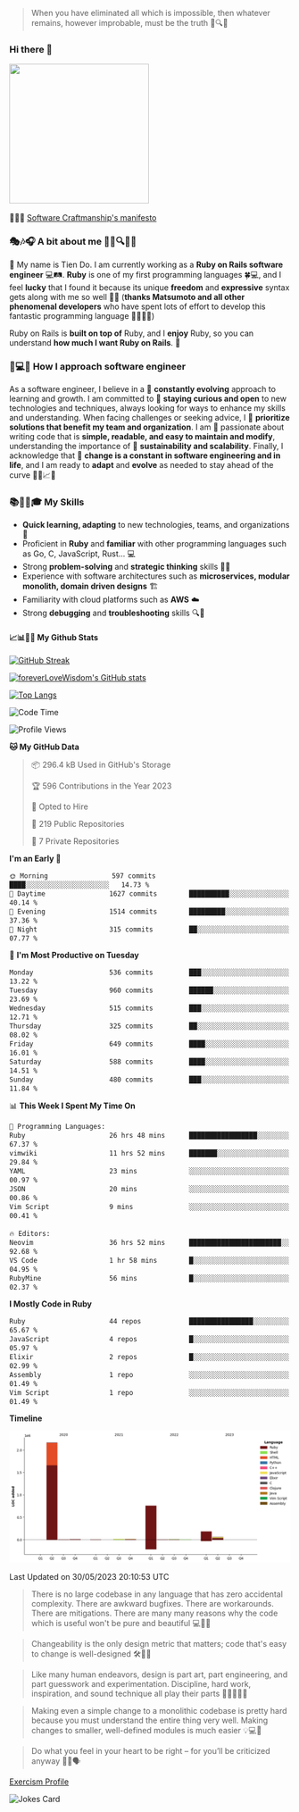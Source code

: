 > When you have eliminated all which is impossible, then whatever remains, however improbable, must be the truth 🤔🔍💡
### Hi there 👋

<!--
**foreverLoveWisdom/foreverLoveWisdom** is a ✨ _special_ ✨ repository because its `README.md` (this file) appears on your GitHub profile.

Here are some ideas to get you started:

- 🔭 I’m currently working on ...
- 🌱 I’m currently learning ...
- 👯 I’m looking to collaborate on ...
- 🤔 I’m looking for help with ...
- 💬 Ask me about ...
- 📫 How to reach me: ...
- 😄 Pronouns: ...
- ⚡ Fun fact: ...
-->

<img src="https://codecondo.com/wp-content/uploads/2017/09/railslogo.png" width="250" height="250">

 📜🔨🌟 [Software Craftmanship's manifesto](http://manifesto.softwarecraftsmanship.org/)

### 🎭🎶🎧 A bit about me 🕵️‍♀️🔍🕵️‍♂️
👋 My name is Tien Do. I am currently working as a **Ruby on Rails software engineer** 💻🛤️. **Ruby** is one of my first programming languages 🍀💻, and I feel **lucky** that I found it because its unique **freedom** and **expressive** syntax gets along with me so well 🤗💬 (**thanks Matsumoto and all other phenomenal developers** who have spent lots of effort to develop this fantastic programming language 🙏👨‍💻🌟)

Ruby on Rails is **built on top of** Ruby, and I **enjoy** Ruby, so you can understand **how much I want Ruby on Rails**. 🤩

### 🤔💻🔨 How I approach software engineer
As a software engineer, I believe in a 🔄 **constantly evolving** approach to learning and growth. I am committed to 🤔 **staying curious and open** to new technologies and techniques, always looking for ways to enhance my skills and understanding. When facing challenges or seeking advice, I 👥  **prioritize solutions that benefit my team and organization**. I am 🎉 passionate about writing code that is **simple, readable, and easy to maintain and modify**, understanding the importance of 🌱 **sustainability and scalability**. Finally, I acknowledge that 🌊 **change is a constant in software engineering and in life**, and I am ready to **adapt** and **evolve** as needed to stay ahead of the curve 🏃‍♂️📈🔄

### 📚🧑‍💻🎓 My Skills
- **Quick learning, adapting** to new technologies, teams, and organizations 🚀
- Proficient in **Ruby** and **familiar** with other programming languages such as Go, C, JavaScript, Rust... 💻
- Strong **problem-solving** and **strategic thinking** skills 🤔💡
- Experience with software architectures such as **microservices, modular monolith, domain driven designs** 🏗️
- Familiarity with cloud platforms such as **AWS** ☁️ 
- Strong **debugging** and **troubleshooting** skills 🔍🐞

#### 📈📊👨‍💻  My Github Stats

[![GitHub Streak](https://github-readme-streak-stats.herokuapp.com/?user=foreverLoveWisdom&theme=dracula)](https://git.io/streak-stats)
&nbsp;
&nbsp;

[![foreverLoveWisdom's GitHub stats](https://github-readme-stats.vercel.app/api?username=foreverLoveWisdom&show_icons=true&theme=react&count_private=true)](https://github.com/anuraghazra/github-readme-stats)

[![Top Langs](https://github-readme-stats.vercel.app/api/top-langs/?username=foreverLoveWisdom&show_icons=true&theme=vue-dark)](https://github.com/anuraghazra/github-readme-stats)

<!--START_SECTION:waka-->
![Code Time](http://img.shields.io/badge/Code%20Time-1%2C952%20hrs%2030%20mins-blue)

![Profile Views](http://img.shields.io/badge/Profile%20Views-0-blue)

**🐱 My GitHub Data** 

> 📦 296.4 kB Used in GitHub's Storage 
 > 
> 🏆 596 Contributions in the Year 2023
 > 
> 💼 Opted to Hire
 > 
> 📜 219 Public Repositories 
 > 
> 🔑 7 Private Repositories 
 > 
**I'm an Early 🐤** 

```text
🌞 Morning                597 commits         ████░░░░░░░░░░░░░░░░░░░░░   14.73 % 
🌆 Daytime                1627 commits        ██████████░░░░░░░░░░░░░░░   40.14 % 
🌃 Evening                1514 commits        █████████░░░░░░░░░░░░░░░░   37.36 % 
🌙 Night                  315 commits         ██░░░░░░░░░░░░░░░░░░░░░░░   07.77 % 
```
📅 **I'm Most Productive on Tuesday** 

```text
Monday                   536 commits         ███░░░░░░░░░░░░░░░░░░░░░░   13.22 % 
Tuesday                  960 commits         ██████░░░░░░░░░░░░░░░░░░░   23.69 % 
Wednesday                515 commits         ███░░░░░░░░░░░░░░░░░░░░░░   12.71 % 
Thursday                 325 commits         ██░░░░░░░░░░░░░░░░░░░░░░░   08.02 % 
Friday                   649 commits         ████░░░░░░░░░░░░░░░░░░░░░   16.01 % 
Saturday                 588 commits         ████░░░░░░░░░░░░░░░░░░░░░   14.51 % 
Sunday                   480 commits         ███░░░░░░░░░░░░░░░░░░░░░░   11.84 % 
```


📊 **This Week I Spent My Time On** 

```text
💬 Programming Languages: 
Ruby                     26 hrs 48 mins      █████████████████░░░░░░░░   67.37 % 
vimwiki                  11 hrs 52 mins      ███████░░░░░░░░░░░░░░░░░░   29.84 % 
YAML                     23 mins             ░░░░░░░░░░░░░░░░░░░░░░░░░   00.97 % 
JSON                     20 mins             ░░░░░░░░░░░░░░░░░░░░░░░░░   00.86 % 
Vim Script               9 mins              ░░░░░░░░░░░░░░░░░░░░░░░░░   00.41 % 

🔥 Editors: 
Neovim                   36 hrs 52 mins      ███████████████████████░░   92.68 % 
VS Code                  1 hr 58 mins        █░░░░░░░░░░░░░░░░░░░░░░░░   04.95 % 
RubyMine                 56 mins             █░░░░░░░░░░░░░░░░░░░░░░░░   02.37 % 
```

**I Mostly Code in Ruby** 

```text
Ruby                     44 repos            ████████████████░░░░░░░░░   65.67 % 
JavaScript               4 repos             █░░░░░░░░░░░░░░░░░░░░░░░░   05.97 % 
Elixir                   2 repos             █░░░░░░░░░░░░░░░░░░░░░░░░   02.99 % 
Assembly                 1 repo              ░░░░░░░░░░░░░░░░░░░░░░░░░   01.49 % 
Vim Script               1 repo              ░░░░░░░░░░░░░░░░░░░░░░░░░   01.49 % 
```



**Timeline**

![Lines of Code chart](https://raw.githubusercontent.com/foreverLoveWisdom/foreverLoveWisdom/main/assets/bar_graph.png)


 Last Updated on 30/05/2023 20:10:53 UTC
<!--END_SECTION:waka-->


> There is no large codebase in any language that has zero accidental complexity. There are awkward bugfixes. There are workarounds. There are mitigations.
> There are many many reasons why the code which is useful won't be pure and beautiful 💻🐞🤔

> Changeability is the only design metric that matters; code that's easy to change is well-designed 🛠️🔄🎨

> Like many human endeavors, design is part art, part engineering, and part guesswork and experimentation. Discipline, hard work, inspiration, and sound technique all play their parts 🎨🧑‍💻🔬🧪

> Mak­ing even a sim­ple change to a mono­lith­ic code­base is pret­ty hard because you must under­stand the entire thing very well. Mak­ing changes to small­er, well-defined mod­ules is much easier 💡💻🤔
 
 > Do what you feel in your heart to be right – for you’ll be criticized anyway 💖🙏🗣️ 
 
[Exercism Profile](https://exercism.org/profiles/foreverLoveWisdom)

![Jokes Card](https://readme-jokes.vercel.app/api)
